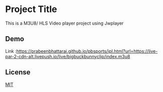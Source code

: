 
# Project Title

This is a M3U8/ HLS Video player project using Jwplayer 



## Demo

Link :https://prabeenbhattarai.github.io/pbsports/ipl.html?url=https://live-par-2-cdn-alt.livepush.io/live/bigbuckbunnyclip/index.m3u8








## License

[MIT](https://choosealicense.com/licenses/mit/)

